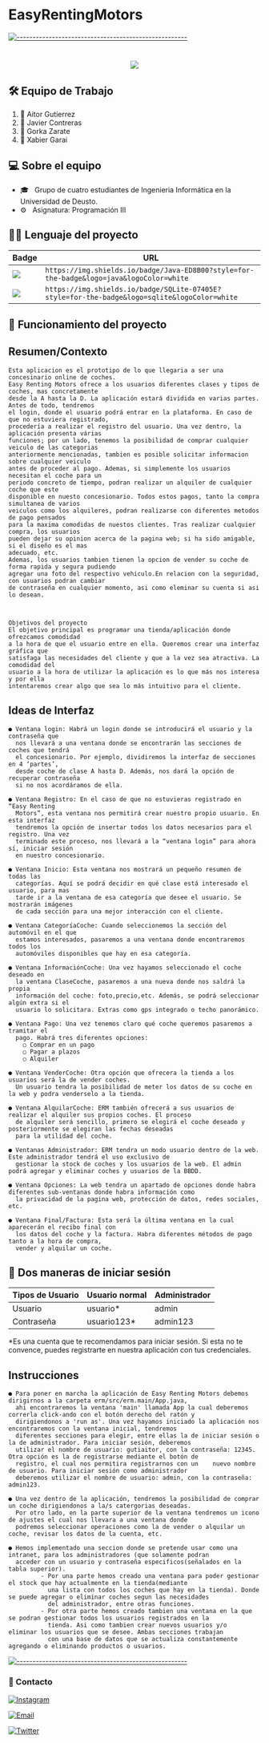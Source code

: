 # EasyRentingMotors


   [![-----------------------------------------------------](https://raw.githubusercontent.com/andreasbm/readme/master/assets/lines/colored.png)](#table-of-contents)

<h1 align="center">
  <a href="https://git.io/typing-svg">
    <img src="https://readme-typing-svg.herokuapp.com/?lines=Bienvenido!+👋;Esto+es+ERM....;Empecemos!😊&center=true&size=30">
  </a>
</h1>


## 🛠 Equipo de Trabajo

<ol >
  <li>👤 Aitor Gutierrez <br /> </li>
  <li>👤 Javier Contreras <br /> </li>
  <li>👤 Gorka Zarate <br /> </li>
  <li>👤 Xabier Garai  </li>
</ol>


## 💻 Sobre el equipo

- 🎓 &nbsp; Grupo de cuatro estudiantes de Ingenieria Informática en la Universidad de Deusto.
- ⚙️ &nbsp; Asignatura: Programación III


## 👩‍💻 Lenguaje del proyecto 

Badge | URL
------------ | -------------
<img src="https://img.shields.io/badge/Java-ED8B00?style=for-the-badge&logo=java&logoColor=white" /> | `https://img.shields.io/badge/Java-ED8B00?style=for-the-badge&logo=java&logoColor=white`
<img src="https://img.shields.io/badge/SQLite-07405E?style=for-the-badge&logo=sqlite&logoColor=white" /> | `https://img.shields.io/badge/SQLite-07405E?style=for-the-badge&logo=sqlite&logoColor=white`


## 🚀 Funcionamiento del proyecto

<h2> Resumen/Contexto </h2>

    Esta aplicacion es el prototipo de lo que llegaria a ser una concesinario online de coches.
    Easy Renting Motors ofrece a los usuarios diferentes clases y tipos de coches, mas concretamente
    desde la A hasta la D. La aplicación estará dividida en varias partes. Antes de todo, tendremos
    el login, donde el usuario podrá entrar en la plataforma. En caso de que no estuviera registrado,
    procedería a realizar el registro del usuario. Una vez dentro, la aplicación presenta várias
    funciones; por un lado, tenemos la posibilidad de comprar cualquier veiculo de las categorias
    anteriormente mencionadas, tambien es posible solicitar informacion sobre cualquier veiculo
    antes de proceder al pago. Ademas, si simplemente los usuarios necesitan el coche para un
    periodo concreto de tiempo, podran realizar un alquiler de cualquier coche que este
    disponible en nuesto concesionario. Todos estos pagos, tanto la compra simultanea de varios
    veiculos como los alquileres, podran realizarse con diferentes metodos de pago pensados 
    para la maxima comodidas de nuestos clientes. Tras realizar cualquier compra, los usuarios 
    pueden dejar su opinion acerca de la pagina web; si ha sido amigable, si el diseño es el mas
    adecuado, etc.
    Ademas, los usuarios tambien tienen la opcion de vender su coche de forma rapida y segura pudiendo
    agregar una foto del respectivo vehiculo.En relacion con la seguridad, con usuarios podran cambiar 
    de contraseña en cualquier momento, asi como eleminar su cuenta si asi lo desean.
    
    
   
    Objetivos del proyecto
    El objetivo principal es programar una tienda/aplicación donde ofrezcamos comodidad
    a la hora de que el usuario entre en ella. Queremos crear una interfaz gráfica que
    satisfaga las necesidades del cliente y que a la vez sea atractiva. La comodidad del
    usuario a la hora de utilizar la aplicación es lo que más nos interesa y por ella
    intentaremos crear algo que sea lo más intuitivo para el cliente.

<h2> Ideas de Interfaz </h2>

    ● Ventana login: Habrá un login donde se introducirá el usuario y la contraseña que
      nos llevará a una ventana donde se encontrarán las secciones de coches que tendrá
      el concesionario. Por ejemplo, dividiremos la interfaz de secciones en 4 ‘partes’, 
      desde coche de clase A hasta D. Además, nos dará la opción de recuperar contraseña
      si no nos acordáramos de ella.
      
    ● Ventana Registro: En el caso de que no estuvieras registrado en “Easy Renting
      Motors”, esta ventana nos permitirá crear nuestro propio usuario. En esta interfaz
      tendremos la opción de insertar todos los datos necesarios para el registro. Una vez
      terminado este proceso, nos llevará a la “ventana login” para ahora sí, iniciar sesión
      en nuestro concesionario.
    
    ● Ventana Inicio: Esta ventana nos mostrará un pequeño resumen de todas las
      categorías. Aquí se podrá decidir en qué clase está interesado el usuario, para mas
      tarde ir a la ventana de esa categoría que desee el usuario. Se mostrarán imágenes
      de cada sección para una mejor interacción con el cliente.
    
    ● Ventana CategoríaCoche: Cuando seleccionemos la sección del automóvil en el que
      estamos interesados, pasaremos a una ventana donde encontraremos todos los
      automóviles disponibles que hay en esa categoría.
    
    ● Ventana InformaciónCoche: Una vez hayamos seleccionado el coche deseado en
      la ventana ClaseCoche, pasaremos a una nueva donde nos saldrá la propia
      información del coche: foto,precio,etc. Además, se podrá seleccionar algún extra si el
      usuario lo solicitara. Extras como gps integrado o techo panorámico.
    
    ● Ventana Pago: Una vez tenemos claro qué coche queremos pasaremos a tramitar el
      pago. Habrá tres diferentes opciones:
        ○ Comprar en un pago
        ○ Pagar a plazos
        ○ Alquiler
        
    ● Ventana VenderCoche: Otra opción que ofrecera la tienda a los usuarios será la de vender coches.
      Un usuario tendra la posibilidad de meter los datos de su coche en la web y podra venderselo a la tienda.
      
    ● Ventana AlquilarCoche: ERM también ofrecerá a sus usuarios de realizar el alquiler sus propios coches. El proceso
      de alquiler será sencillo, primero se elegirá el coche deseado y posteriormente se elegiran las fechas deseadas
      para la utilidad del coche.
      
    ● Ventanas Administrador: ERM tendra un modo usuario dentro de la web. Este administrador tendrá el uso exclusivo de 
      gestionar la stock de coches y los usuarios de la web. El admin podrá agregar y eliminar coches y usuarios de la BBDD.
     
    ● Ventana Opciones: La web tendra un apartado de opciones donde habra diferentes sub-ventanas donde habra información como
      la privacidad de la pagina web, protección de datos, redes sociales, etc.

    ● Ventana Final/Factura: Esta será la última ventana en la cual aparecerán el recibo final con
      los datos del coche y la factura. Habra diferentes métodos de pago tanto a la hora de compra,
      vender y alquilar un coche.
      
      
## 🧐 Dos maneras de iniciar sesión

Tipos de Usuario|Usuario normal | Administrador
-------------|------------- | -------------
Usuario|usuario*  | admin
Contraseña|usuario123*  | admin123

*Es una cuenta que te recomendamos para iniciar sesión. Si esta no te convence, puedes registrarte en nuestra aplicación con tus credenciales.

      
<h2> Instrucciones </h2>

    ● Para poner en marcha la aplicación de Easy Renting Motors debemos dirigirnos a la carpeta erm/src/erm.main/App.java,
      ahi encontraremos la ventana 'main' llamada App la cual deberemos correrla click-ando con el botón derecho del ratón y
      dirigiendonos a 'run as'. Una vez hayamos iniciado la aplicación nos encontraremos con la ventana inicial, tendremos
      diferentes secciones para elegir, entre ellas la de iniciar sesión o la de administrador. Para iniciar sesión, deberemos
      utilizar el nombre de usuario: gutiaitor, con la contraseña: 12345. Otra opción es la de registrarse mediante el botón de
      registro, el cual nos permitira registrarnos con un    nuevo nombre de usuario. Para iniciar sesión como administrador
      deberemos utilizar el nombre de usuario: admin, con la contraseña: admin123. 
     
    ● Una vez dentro de la aplicación, tendremos la posibilidad de comprar un coche dirigiendonos a la/s catergorias deseadas.
      Por otro lado, en la parte superior de la ventana tendremos un icono de ajustes el cual nos llevara a una ventana donde
      podremos seleccionar operaciones como la de vender o alquilar un coche, revisar los datos de la cuenta, etc. 
      
    ● Hemos implementado una seccion donde se pretende usar como una intranet, para los administradores (que solamente podran
      acceder con un usuario y contraseña especificos(señalados en la tabla superior).
             - Por una parte hemos creado una ventana para poder gestionar el stock que hay actualmente en la tienda(mediante
               una lista con todos los coches que hay en la tienda). Donde se puede agregar o eliminar coches segun las necesidades
               del administrador, entre otras funciones.
             - Por otra parte hemos creado tambien una ventana en la que se podran gestionar todos los usuarios registrados en la
               tienda. Asi como tambien crear nuevos usuarios y/o  eliminar los usuarios que se desee. Ambas secciones trabajan
               con una base de datos que se actualiza constantemente agregando o eliminando productos o usuarios.
       
 [![-----------------------------------------------------](https://raw.githubusercontent.com/andreasbm/readme/master/assets/lines/colored.png)](#table-of-contents)

 
 <h3>💬 Contacto </h3>


<p align="center">

<a href="https://www.instagram.com/erMotors_/"><img alt="Instagram" src="https://img.shields.io/badge/Instagram-erMotors_-purple?style=flat-square&logo=instagram"> </a>

<a href="mailto:ermotors@gmail.com"><img alt="Email" src="https://img.shields.io/badge/Email-ermotos@gmail.com-red?style=flat-square&logo=gmail"></a>

<a href="https://twitter.com/erMotors"> <img alt="Twitter" src="https://img.shields.io/badge/Twitter-erMotors-blue?style=flat-square&logo=twitter"></a>
  
</p>







      
     
      
      
      
      

    
 
       
  
